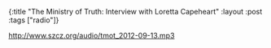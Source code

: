{:title "The Ministry of Truth: Interview with Loretta Capeheart"
:layout :post
:tags  ["radio"]}

<http://www.szcz.org/audio/tmot_2012-09-13.mp3>

